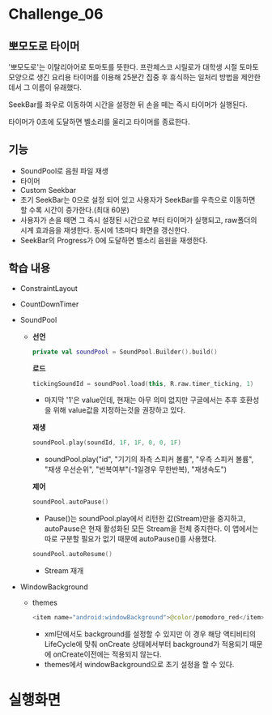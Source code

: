 # Challenge_06
## 뽀모도로 타이머

'뽀모도로'는 이탈리아어로 토마토를 뜻한다. 프란체스코 시릴로가 대학생 시절 토마토 모양으로 생긴 요리용 타이머를 이용해 25분간 집중 후 휴식하는 일처리 방법을 제안한데서 그 이름이 유래했다.

SeekBar를 좌우로 이동하여 시간을 설정한 뒤 손을 떼는 즉시 타이머가 실행된다.

타이머가 0초에 도달하면 벨소리를 울리고 타이머를 종료한다.


## 기능

* SoundPool로 음원 파일 재생
* 타이머
* Custom Seekbar
* 초기 SeekBar는 0으로 설정 되어 있고 사용자가 SeekBar를 우측으로 이동하면 할 수록 시간이 증가한다.(최대 60분)
* 사용자가 손을 떼면 그 즉시 설정된 시간으로 부터 타이머가 실행되고, raw폴더의 시계 효과음을 재생한다. 동시에 1초마다 화면을 갱신한다.
* SeekBar의 Progress가 0에 도달하면 벨소리 음원을 재생한다. 

## 학습 내용

* ConstraintLayout
* CountDownTimer
* SoundPool
  * **선언**
     ``` kotlin
    private val soundPool = SoundPool.Builder().build()
     ```
    **로드**
     ``` kotlin
     tickingSoundId = soundPool.load(this, R.raw.timer_ticking, 1)
     ```
     * 마지막 '1'은 value인데, 현재는 아무 의미 없지만 구글에서는 추후 호환성을 위해 value값을 지정하는것을 권장하고 있다.
     
    **재생**
     ``` kotlin
     soundPool.play(soundId, 1F, 1F, 0, 0, 1F)
     ```
     * soundPool.play("id", "기기의 좌측 스피커 볼륨", "우측 스피커 볼륨", "재생 우선순위", "반복여부"(-1일경우 무한반복), "재생속도")
     
    **제어**
     ``` kotlin
     soundPool.autoPause()
     ```
     * Pause()는 soundPool.play에서 리턴한 값(Stream)만을 중지하고, autoPause은 현재 활성화된 모든 Stream을 전체 중지한다. 이 앱에서는 따로 구분할 필요가 없기 때문에 autoPause()를 사용했다.
     ``` kotlin
     soundPool.autoResume()
     ```
     * Stream 재개
     
* WindowBackground
  * themes
    ``` kotlin
    <item name="android:windowBackground">@color/pomodoro_red</item>
    ```
     * xml단에서도 background를 설정할 수 있지만 이 경우 해당 액티비티의 LifeCycle에 맞춰 onCreate 상태에서부터 background가 적용되기 때문에 onCreate이전에는 적용되지 않는다.
     * themes에서 windowBackground으로 초기 설정을 할 수 있다.
# 실행화면

